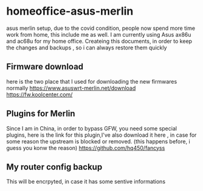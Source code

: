 # homeoffice-asus-merlin
asus merlin setup, due to the covid condition, people now spend more time work from home, this include me as well. I am currently using Asus ax86u and ac68u for my home office. Createing this documents, in order to keep the changes and backups , so i can always restore them quickly

## Firmware download
here is the two place that I used for downloading the new firmwares normally
https://www.asuswrt-merlin.net/download </br>
https://fw.koolcenter.com/ </br>

## Plugins for Merlin
Since I am in China, in order to bypass GFW, you need some special plugins, here is the link for this plugin,I've also download it here , in case for some reason the upstream is blocked or removed. (this happens before, i guess you konw the reason)
https://github.com/hq450/fancyss </br>

## My router config backup
This will be encrpyted, in case it has some sentive informations
